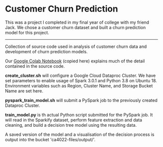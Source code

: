 # Customer Churn Prediction

This was a project I completed in my final year of college with my friend Jack. We chose a customer churn dataset and built a churn prediction model for this project.

______________________________


Collection of source code used in analysis of customer churn data and development of churn prediction models.

Our [Google Colab Notebook](churn_prediction_ca4022.ipynb) (copied here) explains much of the detail contained in the source code.

**create_cluster.sh** will configure a Google Cloud Dataproc Cluster. We have set parameters to enable usage of Spark 3.0.1 and Python 3.8 on Ubuntu 18. Environment variables such as Region, Cluster Name, and Storage Bucket Name are set here.


**pyspark_train_model.sh** will submit a PySpark job to the previously created Dataproc Cluster.

**train_model.py** is th actual Python script submitted for the PySpark job. It will read in the Sparkify dataset, perform feature extraction and data cleaning, and build a decision tree model using the resulting data. 

A saved version of the model and a visualisation of the decision process is output into the bucket 'ca4022-files/output/'.

